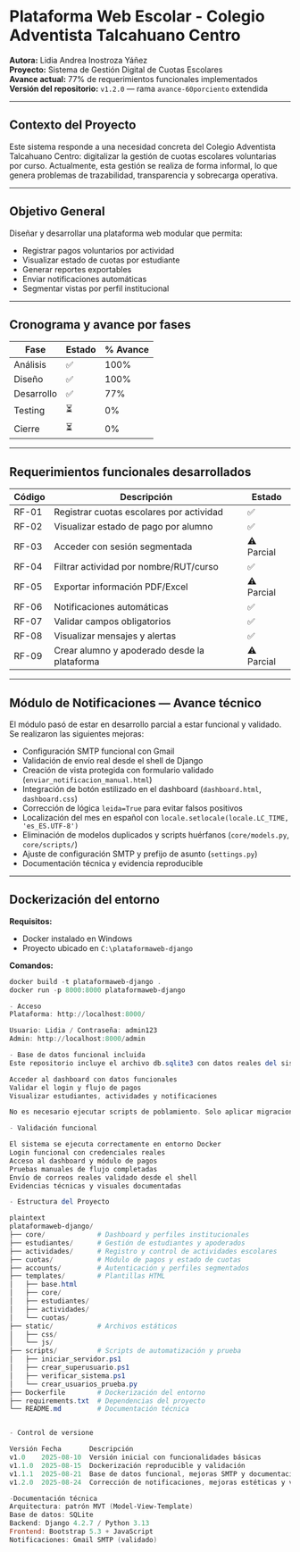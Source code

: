 # Plataforma Web Escolar - Colegio Adventista Talcahuano Centro

**Autora:** Lidia Andrea Inostroza Yáñez  
**Proyecto:** Sistema de Gestión Digital de Cuotas Escolares  
**Avance actual:** 77% de requerimientos funcionales implementados  
**Versión del repositorio:** `v1.2.0` — rama `avance-60porciento` extendida

---

## Contexto del Proyecto

Este sistema responde a una necesidad concreta del Colegio Adventista Talcahuano Centro: digitalizar la gestión de cuotas escolares voluntarias por curso. Actualmente, esta gestión se realiza de forma informal, lo que genera problemas de trazabilidad, transparencia y sobrecarga operativa.

---

## Objetivo General

Diseñar y desarrollar una plataforma web modular que permita:

- Registrar pagos voluntarios por actividad  
- Visualizar estado de cuotas por estudiante  
- Generar reportes exportables  
- Enviar notificaciones automáticas  
- Segmentar vistas por perfil institucional  

---

## Cronograma y avance por fases

| Fase       | Estado   | % Avance |
|------------|----------|----------|
| Análisis   | ✅       | 100%     |
| Diseño     | ✅       | 100%     |
| Desarrollo | ✅       | 77%      |
| Testing    | ⏳       | 0%       |
| Cierre     | ⏳       | 0%       |

---

## Requerimientos funcionales desarrollados

| Código  | Descripción                                         | Estado   |
|---------|-----------------------------------------------------|----------|
| RF-01   | Registrar cuotas escolares por actividad            | ✅       |
| RF-02   | Visualizar estado de pago por alumno                | ✅       |
| RF-03   | Acceder con sesión segmentada                       | ⚠️ Parcial |
| RF-04   | Filtrar actividad por nombre/RUT/curso              | ✅       |
| RF-05   | Exportar información PDF/Excel                      | ⚠️ Parcial |
| RF-06   | Notificaciones automáticas                          | ✅       |
| RF-07   | Validar campos obligatorios                         | ✅       |
| RF-08   | Visualizar mensajes y alertas                       | ✅       |
| RF-09   | Crear alumno y apoderado desde la plataforma        | ⚠️ Parcial |

---

## Módulo de Notificaciones — Avance técnico

El módulo pasó de estar en desarrollo parcial a estar funcional y validado. Se realizaron las siguientes mejoras:

- Configuración SMTP funcional con Gmail  
- Validación de envío real desde el shell de Django  
- Creación de vista protegida con formulario validado (`enviar_notificacion_manual.html`)  
- Integración de botón estilizado en el dashboard (`dashboard.html`, `dashboard.css`)  
- Corrección de lógica `leida=True` para evitar falsos positivos  
- Localización del mes en español con `locale.setlocale(locale.LC_TIME, 'es_ES.UTF-8')`  
- Eliminación de modelos duplicados y scripts huérfanos (`core/models.py`, `core/scripts/`)  
- Ajuste de configuración SMTP y prefijo de asunto (`settings.py`)  
- Documentación técnica y evidencia reproducible

---

## Dockerización del entorno

**Requisitos:**

- Docker instalado en Windows  
- Proyecto ubicado en `C:\plataformaweb-django`  

**Comandos:**

```powershell
docker build -t plataformaweb-django .
docker run -p 8000:8000 plataformaweb-django

- Acceso
Plataforma: http://localhost:8000/

Usuario: Lidia / Contraseña: admin123
Admin: http://localhost:8000/admin

- Base de datos funcional incluida
Este repositorio incluye el archivo db.sqlite3 con datos reales del sistema escolar digital. Esto permite:

Acceder al dashboard con datos funcionales
Validar el login y flujo de pagos
Visualizar estudiantes, actividades y notificaciones

No es necesario ejecutar scripts de poblamiento. Solo aplicar migraciones si se reconstruye desde cero.

- Validación funcional

El sistema se ejecuta correctamente en entorno Docker
Login funcional con credenciales reales
Acceso al dashboard y módulo de pagos
Pruebas manuales de flujo completadas
Envío de correos reales validado desde el shell
Evidencias técnicas y visuales documentadas

- Estructura del Proyecto

plaintext
plataformaweb-django/
├── core/             # Dashboard y perfiles institucionales
├── estudiantes/      # Gestión de estudiantes y apoderados
├── actividades/      # Registro y control de actividades escolares
├── cuotas/           # Módulo de pagos y estado de cuotas
├── accounts/         # Autenticación y perfiles segmentados
├── templates/        # Plantillas HTML
│   ├── base.html
│   ├── core/
│   ├── estudiantes/
│   ├── actividades/
│   └── cuotas/
├── static/           # Archivos estáticos
│   ├── css/
│   └── js/
├── scripts/          # Scripts de automatización y prueba
│   ├── iniciar_servidor.ps1
│   ├── crear_superusuario.ps1
│   ├── verificar_sistema.ps1
│   └── crear_usuarios_prueba.py
├── Dockerfile        # Dockerización del entorno
├── requirements.txt  # Dependencias del proyecto
└── README.md         # Documentación técnica


- Control de versione

Versión	Fecha	    Descripción                                                         	    Rama asociada
v1.0	2025-08-10	Versión inicial con funcionalidades básicas	                                main
v1.1.0	2025-08-15	Dockerización reproducible y validación	                                    avance-60porciento
v1.1.1	2025-08-21	Base de datos funcional, mejoras SMTP y documentación técnica defendible    avance-60porciento
v1.2.0	2025-08-24	Corrección de notificaciones, mejoras estéticas y validación SMTP en Docker	avance-60porciento

-Documentación técnica
Arquitectura: patrón MVT (Model-View-Template)
Base de datos: SQLite
Backend: Django 4.2.7 / Python 3.13
Frontend: Bootstrap 5.3 + JavaScript
Notificaciones: Gmail SMTP (validado)

